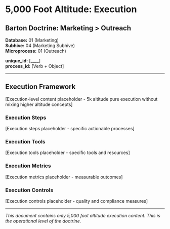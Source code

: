 # 5,000 Foot Altitude: Execution

## Barton Doctrine: Marketing > Outreach

**Database:** 01 (Marketing)  
**Subhive:** 04 (Marketing Subhive)  
**Microprocess:** 01 (Outreach)

**unique_id:** [____]  
**process_id:** [Verb + Object]

---

## Execution Framework

[Execution-level content placeholder - 5k altitude pure execution without mixing higher altitude concepts]

### Execution Steps

[Execution steps placeholder - specific actionable processes]

### Execution Tools

[Execution tools placeholder - specific tools and resources]

### Execution Metrics

[Execution metrics placeholder - measurable outcomes]

### Execution Controls

[Execution controls placeholder - quality and compliance measures]

---

*This document contains only 5,000 foot altitude execution content. This is the operational level of the doctrine.*